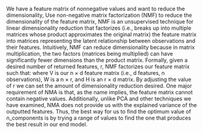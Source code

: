 We have a feature matrix of nonnegative values and want to reduce the dimensionality, Use non-negative matrix factorization (NMF) to reduce the dimensionality of the feature matrix, NMF is an unsupervised technique for linear dimensionality reduction that factorizes (i.e., breaks up
into multiple matrices whose product approximates the original matrix) the feature matrix into matrices
representing the latent relationship between observations and their features. Intuitively, NMF can reduce
dimensionality because in matrix multiplication, the two factors (matrices being multiplied) can have
significantly fewer dimensions than the product matrix. Formally, given a desired number of returned
features, r, NMF factorizes our feature matrix such that:
where V is our n × d feature matrix (i.e., d features, n observations), W is a n × r, and H is an r × d
matrix. By adjusting the value of r we can set the amount of dimensionality reduction desired.
One major requirement of NMA is that, as the name implies, the feature matrix cannot contain negative
values. Additionally, unlike PCA and other techniques we have examined, NMA does not provide us
with the explained variance of the outputted features. Thus, the best way for us to find the optimum
value of n_components is by trying a range of values to find the one that produces the best result in our
end model.
